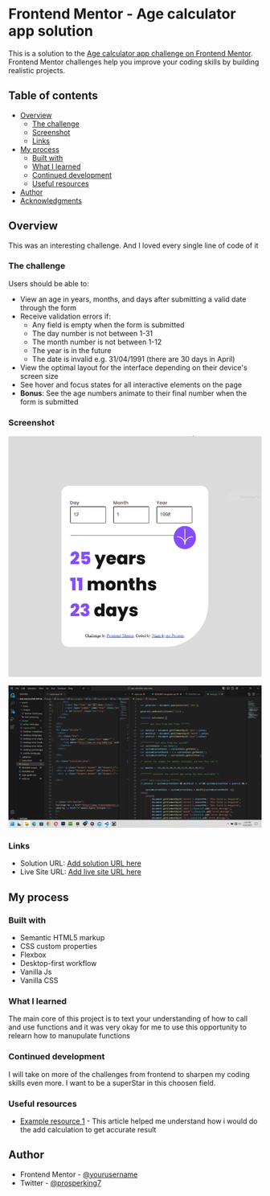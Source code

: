 # Frontend Mentor - Age calculator app solution

This is a solution to the [Age calculator app challenge on Frontend Mentor](https://www.frontendmentor.io/challenges/age-calculator-app-dF9DFFpj-Q). Frontend Mentor challenges help you improve your coding skills by building realistic projects. 

## Table of contents

- [Overview](#overview)
  - [The challenge](#the-challenge)
  - [Screenshot](#screenshot)
  - [Links](#links)
- [My process](#my-process)
  - [Built with](#built-with)
  - [What I learned](#what-i-learned)
  - [Continued development](#continued-development)
  - [Useful resources](#useful-resources)
- [Author](#author)
- [Acknowledgments](#acknowledgments)


## Overview
This was an interesting challenge. And I loved every single line of code of it

### The challenge

Users should be able to:

- View an age in years, months, and days after submitting a valid date through the form
- Receive validation errors if:
  - Any field is empty when the form is submitted
  - The day number is not between 1-31
  - The month number is not between 1-12
  - The year is in the future
  - The date is invalid e.g. 31/04/1991 (there are 30 days in April)
- View the optimal layout for the interface depending on their device's screen size
- See hover and focus states for all interactive elements on the page
- **Bonus**: See the age numbers animate to their final number when the form is submitted

### Screenshot

![My final Design of the Age calculator from Frontend mentor code challenge](./design/Capture.PNG)

![My Coding Screen](./design/codescreen.PNG)


### Links

- Solution URL: [Add solution URL here](https://your-solution-url.com)
- Live Site URL: [Add live site URL here](https://your-live-site-url.com)

## My process

### Built with

- Semantic HTML5 markup
- CSS custom properties
- Flexbox
- Desktop-first workflow
- Vanilla Js
- Vanilla CSS

### What I learned

The main core of this project is to text your understanding of how to call and use functions and it was very okay for me to use this opportunity to relearn how to manupulate functions


### Continued development

I will take on more of the challenges from frontend to sharpen my coding skills even more. I want to be a superStar in this choosen field.

### Useful resources

- [Example resource 1](https://www.thehindubusinessline.com) - This article helped me understand how i would do the add calculation to get accurate result 

## Author

- Frontend Mentor - [@yourusername](https://www.frontendmentor.io/profile/yourusername)
- Twitter - [@prosperking7](https://www.twitter.com/prosperking7)
